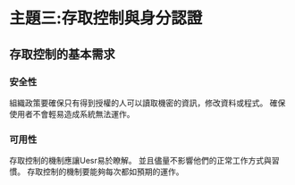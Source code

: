 #


# 主題三:存取控制與身分認證


## 存取控制的基本需求


### 安全性
組織政策要確保只有得到授權的人可以讀取機密的資訊，修改資料或程式。
確保使用者不會輕易造成系統無法運作。

### 可用性
存取控制的機制應讓Uesr易於瞭解。
並且儘量不影響他們的正常工作方式與習慣。
存取控制的機制要能夠每次都如預期的運作。












